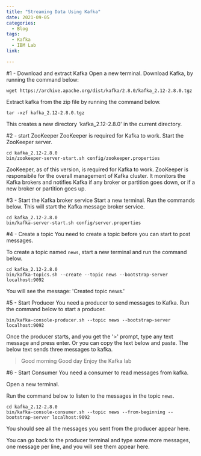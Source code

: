 ```yaml
---
title: "Streaming Data Using Kafka"
date: 2021-09-05
categories:
  - Blog
tags:
  - Kafka
  - IBM Lab
link:

---
```


#1 - Download and extract Kafka
Open a new terminal.
Download Kafka, by running the command below:
```
wget https://archive.apache.org/dist/kafka/2.8.0/kafka_2.12-2.8.0.tgz

```

Extract kafka from the zip file by running the command below.
```
tar -xzf kafka_2.12-2.8.0.tgz
```
This creates a new directory 'kafka_2.12-2.8.0' in the current directory.

#2 - start ZooKeeper
ZooKeeper is required for Kafka to work. Start the ZooKeeper server.
```
cd kafka_2.12-2.8.0
bin/zookeeper-server-start.sh config/zookeeper.properties
```
ZooKeeper, as of this version, is required for Kafka to work. ZooKeeper is responsibile for the overall management of Kafka cluster. It monitors the Kafka brokers and notifies Kafka if any broker or partition goes down, or if a new broker or partition goes up.


#3 - Start the Kafka broker service
Start a new terminal.
Run the commands below. This will start the Kafka message broker service.
```
cd kafka_2.12-2.8.0
bin/kafka-server-start.sh config/server.properties
```

#4 - Create a topic
You need to create a topic before you can start to post messages.

To create a topic named `news`, start a new terminal and run the command below.
```
cd kafka_2.12-2.8.0
bin/kafka-topics.sh --create --topic news --bootstrap-server localhost:9092
```
You will see the message: 'Created topic news.'

#5 - Start Producer
You need a producer to send messages to Kafka. Run the command below to start a producer.
```
bin/kafka-console-producer.sh --topic news --bootstrap-server localhost:9092
```
Once the producer starts, and you get the '>' prompt, type any text message and press enter. Or you can copy the text below and paste. The below text sends three messages to kafka.
> Good morning
Good day
Enjoy the Kafka lab

#6 - Start Consumer
You need a consumer to read messages from kafka.

Open a new terminal.

Run the command below to listen to the messages in the topic `news`.

```
cd kafka_2.12-2.8.0
bin/kafka-console-consumer.sh --topic news --from-beginning --bootstrap-server localhost:9092
```
You should see all the messages you sent from the producer appear here.

You can go back to the producer terminal and type some more messages, one message per line, and you will see them appear here.
